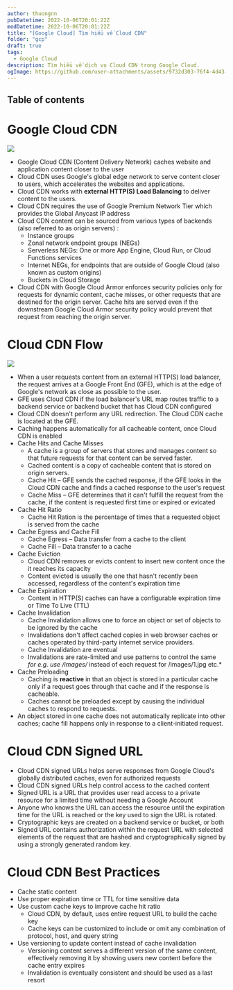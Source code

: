 ```yaml
---
author: thuongnn
pubDatetime: 2022-10-06T20:01:22Z
modDatetime: 2022-10-06T20:01:22Z
title: "[Google Cloud] Tìm hiểu về Cloud CDN"
folder: "gcp"
draft: true
tags:
  - Google Cloud
description: Tìm hiểu về dịch vụ Cloud CDN trong Google Cloud.
ogImage: https://github.com/user-attachments/assets/9732d303-76f4-4d43-82d4-70f1dfba4485
---
```


## Table of contents

# Google Cloud CDN

![](https://github.com/user-attachments/assets/9732d303-76f4-4d43-82d4-70f1dfba4485)

- Google Cloud CDN (Content Delivery Network) caches website and application content closer to the user
- Cloud CDN uses Google's global edge network to serve content closer to users, which accelerates the websites and applications.
- Cloud CDN works with **external HTTP(S) Load Balancing** to deliver content to the users.
- Cloud CDN requires the use of Google Premium Network Tier which provides the Global Anycast IP address
- Cloud CDN content can be sourced from various types of backends (also referred to as origin servers) :
  - Instance groups
  - Zonal network endpoint groups (NEGs)
  - Serverless NEGs: One or more App Engine, Cloud Run, or Cloud Functions services
  - Internet NEGs, for endpoints that are outside of Google Cloud (also known as custom origins)
  - Buckets in Cloud Storage
- Cloud CDN with Google Cloud Armor enforces security policies only for requests for dynamic content, cache misses, or other requests that are destined for the origin server. Cache hits are served even if the downstream Google Cloud Armor security policy would prevent that request from reaching the origin server.

# Cloud CDN Flow

![](https://github.com/user-attachments/assets/5d83d7dc-93e2-45b8-95e9-3b080230e186)

- When a user requests content from an external HTTP(S) load balancer, the request arrives at a Google Front End (GFE), which is at the edge of Google's network as close as possible to the user.
- GFE uses Cloud CDN if the load balancer's URL map routes traffic to a backend service or backend bucket that has Cloud CDN configured
- Cloud CDN doesn't perform any URL redirection. The Cloud CDN cache is located at the GFE.
- Caching happens automatically for all cacheable content, once Cloud CDN is enabled
- Cache Hits and Cache Misses
  - A cache is a group of servers that stores and manages content so that future requests for that content can be served faster.
  - Cached content is a copy of cacheable content that is stored on origin servers.
  - Cache Hit – GFE sends the cached response, if the GFE looks in the Cloud CDN cache and finds a cached response to the user's request
  - Cache Miss – GFE determines that it can't fulfill the request from the cache, if the content is requested first time or expired or evicated
- Cache Hit Ratio
  - Cache Hit Ration is the percentage of times that a requested object is served from the cache
- Cache Egress and Cache Fill
  - Cache Egress – Data transfer from a cache to the client
  - Cache Fill – Data transfer to a cache
- Cache Eviction
  - Cloud CDN removes or evicts content to insert new content once the it reaches its capacity
  - Content evicted is usually the one that hasn't recently been accessed, regardless of the content's expiration time
- Cache Expiration
  - Content in HTTP(S) caches can have a configurable expiration time or Time To Live (TTL)
- Cache Invalidation
  - Cache Invalidation allows one to force an object or set of objects to be ignored by the cache
  - Invalidations don't affect cached copies in web browser caches or caches operated by third-party internet service providers.
  - Cache Invalidation are eventual
  - Invalidations are rate-limited and use patterns to control the same _for e.g. use /images/_ instead of each request for /images/1.jpg etc.\*
- Cache Preloading
  - Caching is **reactive** in that an object is stored in a particular cache only if a request goes through that cache and if the response is cacheable.
  - Caches cannot be preloaded except by causing the individual caches to respond to requests.
- An object stored in one cache does not automatically replicate into other caches; cache fill happens only in response to a client-initiated request.

# Cloud CDN Signed URL

- Cloud CDN signed URLs helps serve responses from Google Cloud's globally distributed caches, even for authorized requests
- Cloud CDN signed URLs help control access to the cached content
- Signed URL is a URL that provides user read access to a private resource for a limited time without needing a Google Account
- Anyone who knows the URL can access the resource until the expiration time for the URL is reached or the key used to sign the URL is rotated.
- Cryptographic keys are created on a backend service or bucket, or both
- Signed URL contains authorization within the request URL with selected elements of the request that are hashed and cryptographically signed by using a strongly generated random key.

# Cloud CDN Best Practices

- Cache static content
- Use proper expiration time or TTL for time sensitive data
- Use custom cache keys to improve cache hit ratio
  - Cloud CDN, by default, uses entire request URL to build the cache key
  - Cache keys can be customized to include or omit any combination of protocol, host, and query string
- Use versioning to update content instead of cache invalidation
  - Versioning content serves a different version of the same content, effectively removing it by showing users new content before the cache entry expires
  - Invalidation is eventually consistent and should be used as a last resort
